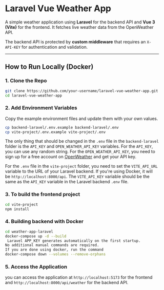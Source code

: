 # Laravel Vue Weather App

A simple weather application using **Laravel** for the backend API and **Vue 3 (Vite)** for the frontend. It fetches live weather data from the OpenWeather API.

The backend API is protected by **custom middleware** that requires an `X-API-KEY` for authentication and validation.

---

## How to Run Locally (Docker)

### 1. Clone the Repo
```bash
git clone https://github.com/your-username/laravel-vue-weather-app.git
cd laravel-vue-weather-app
```
### 2. Add Environment Variables
Copy the example environment files and update them with your own values.
```bash
cp backend-laravel/.env.example backend-laravel/.env
cp vite-project/.env.example vite-project/.env
```
The only thing that should be changed in the `.env` file in the `backend-laravel` folder is the `API_KEY` and `OPEN_WEATHER_API_KEY` variables. For the `API_KEY`, you can use any random string. For the `OPEN_WEATHER_API_KEY`, you need to sign up for a free account on [OpenWeather](https://openweathermap.org/api) and get your API key.

For the `.env` file in the `vite-project` folder, you need to set the `VITE_API_URL` variable to the URL of your Laravel backend. If you're using Docker, it will be `http://localhost:8000/api`. The `VITE_API_KEY` variable should be the same as the `API_KEY` variable in the Laravel backend `.env` file.

### 3. To build the frontend project
```bash
cd vite-project
npm install
```

### 4. Building backend with Docker
```bash
cd weather-app-laravel
docker-compose up -d --build
 Laravel APP_KEY generates automatically on the first startup.
No additional manual commands are required.
If you are done using docker, run the command
docker-compose down --volumes --remove-orphans
```

### 5. Access the Application
you can access the application at `http://localhost:5173` for the frontend and `http://localhost:8000/api/weather` for the backend API.
